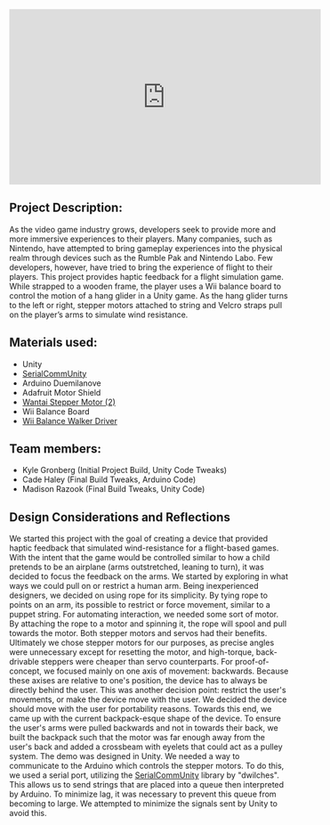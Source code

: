 <iframe width="560" height="315" src="https://www.youtube.com/embed/VEwjRkFCsCg" frameborder="0" allow="autoplay; encrypted-media" allowfullscreen></iframe> 

## Project Description:

As the video game industry grows, developers seek to provide more and more immersive experiences to their players. Many companies, such as Nintendo, have attempted to bring gameplay experiences into the physical realm through devices such as the Rumble Pak and Nintendo Labo. Few developers, however, have tried to bring the experience of flight to their players. This project provides haptic feedback for a flight simulation game. While strapped to a wooden frame, the player uses a Wii balance board to control the motion of a hang glider in a Unity game. As the hang glider turns to the left or right, stepper motors attached to string and Velcro straps pull on the player’s arms to simulate wind resistance. 

## Materials used:
* Unity 
* [SerialCommUnity](https://github.com/dwilches/SerialCommUnity)
* Arduino Duemilanove
* Adafruit Motor Shield
* [Wantai Stepper Motor (2)](https://www.sparkfun.com/products/13656)
* Wii Balance Board
* [Wii Balance Walker Driver](http://www.greycube.com/site/download.php?view.68)


## Team members:
* Kyle Gronberg (Initial Project Build, Unity Code Tweaks) 
* Cade Haley (Final Build Tweaks, Arduino Code) 
* Madison Razook (Final Build Tweaks, Unity Code) 


## Design Considerations and Reflections

We started this project with the goal of creating a device that provided haptic feedback that simulated wind-resistance for a flight-based games. With the intent that the game would be controlled similar to how a child pretends to be an airplane (arms outstretched, leaning to turn), it was decided to focus the feedback on the arms. We started by exploring in what ways we could pull on or restrict a human arm. Being inexperienced designers, we decided on using rope for its simplicity. By tying rope to points on an arm, its possible to restrict or force movement, similar to a puppet string. 
For automating interaction, we needed some sort of motor. By attaching the rope to a motor and spinning it, the rope will spool and pull towards the motor. Both stepper motors and servos had their benefits. Ultimately we chose stepper motors for our purposes, as precise angles were unnecessary except for resetting the motor, and high-torque, back-drivable steppers were cheaper than servo counterparts. 
For proof-of-concept, we focused mainly on one axis of movement: backwards. Because these axises are relative to one's position, the device has to always be directly behind the user. This was another decision point: restrict the user's movements, or make the device move with the user. We decided the device should move with the user for portability reasons. Towards this end, we came up with the current backpack-esque shape of the device. To ensure the user's arms were pulled backwards and not in towards their back, we built the backpack such that the motor was far enough away from the user's back and added a crossbeam with eyelets that could act as a pulley system. 
The demo was designed in Unity. We needed a way to communicate to the Arduino which controls the stepper motors. To do this, we used a serial port, utilizing the [SerialCommUnity](https://github.com/dwilches/SerialCommUnity) library by "dwilches". This allows us to send strings that are placed into a queue then interpreted by Arduino. To minimize lag, it was necessary to prevent this queue from becoming to large. We attempted to minimize the signals sent by Unity to avoid this.
